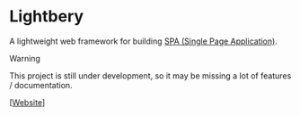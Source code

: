 # Lightbery
A lightweight web framework for building [SPA (Single Page Application)](https://en.wikipedia.org/wiki/Single-page_application).

> [!WARNING]
> This project is still under development, so it may be missing a lot of features / documentation.

[[Website](https://framework.light.tw)]
